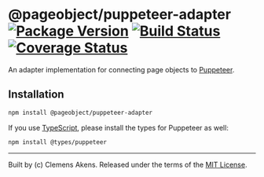 # @pageobject/puppeteer-adapter [![Package Version][badge-npm-image]][badge-npm-link] [![Build Status][badge-travis-image]][badge-travis-link] [![Coverage Status][badge-coveralls-image]][badge-coveralls-link]

An adapter implementation for connecting page objects to [Puppeteer][puppeteer].

## Installation

```sh
npm install @pageobject/puppeteer-adapter
```

If you use [TypeScript][typescript], please install the types for Puppeteer as well:

```sh
npm install @types/puppeteer
```

---

Built by (c) Clemens Akens. Released under the terms of the [MIT License][repo-license].

[badge-coveralls-image]: https://coveralls.io/repos/github/clebert/pageobject/badge.svg?branch=master
[badge-coveralls-link]: https://coveralls.io/github/clebert/pageobject?branch=master
[badge-npm-image]: https://img.shields.io/npm/v/@pageobject/puppeteer-adapter.svg
[badge-npm-link]: https://www.npmjs.com/package/@pageobject/puppeteer-adapter
[badge-travis-image]: https://travis-ci.org/clebert/pageobject.svg?branch=master
[badge-travis-link]: https://travis-ci.org/clebert/pageobject
[repo-license]: https://github.com/clebert/pageobject/blob/master/LICENSE
[puppeteer]: https://github.com/GoogleChrome/puppeteer
[typescript]: https://www.typescriptlang.org/
